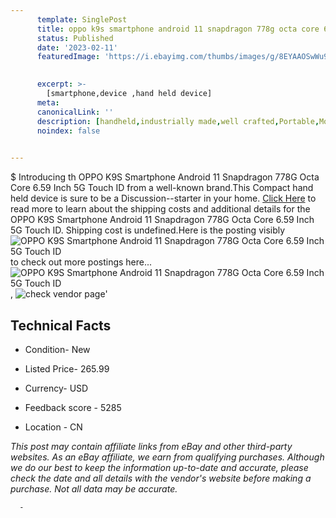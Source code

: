 ```yaml
---
      template: SinglePost
      title: oppo k9s smartphone android 11 snapdragon 778g octa core 6 59 inch 5g touch id
      status: Published
      date: '2023-02-11'
      featuredImage: 'https://i.ebayimg.com/thumbs/images/g/8EYAAOSwWu9hh9uk/s-l225.jpg'
       

      excerpt: >-
        [smartphone,device ,hand held device]
      meta:
      canonicalLink: ''
      description: [handheld,industrially made,well crafted,Portable,Mobile,Compact,Convenient,Lightweight,Maneuverable,Man-portable,Miniature,Carriable,Hand-held,Light,Holdable,Transportable,Mobile device,Pocket-sized,On-the-go,Wireless,Cordless,Compact size,Convenient size, smartphone,device ,hand held device]
      noindex: false
      

---
```

$
      Introducing th OPPO K9S Smartphone Android 11 Snapdragon 778G Octa Core 6.59 Inch 5G Touch ID from a well-known brand.This Compact hand held device is sure to be a Discussion--starter in your home. [Click Here](https://www.ebay.com/itm/165171534111?hash=item2674fd991f%3Ag%3A8EYAAOSwWu9hh9uk&mkevt=1&mkcid=1&mkrid=711-53200-19255-0&campid=%253CePNCampaignId%253E&customid=%253CreferenceId%253E&toolid=10049) to read more to learn about the shipping costs and additional details for the OPPO K9S Smartphone Android 11 Snapdragon 778G Octa Core 6.59 Inch 5G Touch ID. Shipping cost is undefined.Here is the posting visibly ![OPPO K9S Smartphone Android 11 Snapdragon 778G Octa Core 6.59 Inch 5G Touch ID](https://i.ebayimg.com/thumbs/images/g/8EYAAOSwWu9hh9uk/s-l225.jpg) to check out more postings here... ![OPPO K9S Smartphone Android 11 Snapdragon 778G Octa Core 6.59 Inch 5G Touch ID](https://i.ebayimg.com/images/g/8EYAAOSwWu9hh9uk/s-l960.jpg), ![check vendor page](https://origin-galleryplus.ebayimg.com/ws/web/165171534111_2_0_1/225x225.jpg,https://origin-galleryplus.ebayimg.com/ws/web/165171534111_3_0_1/225x225.jpg,https://origin-galleryplus.ebayimg.com/ws/web/165171534111_4_0_1/225x225.jpg,https://origin-galleryplus.ebayimg.com/ws/web/165171534111_5_0_1/225x225.jpg,https://origin-galleryplus.ebayimg.com/ws/web/165171534111_6_0_1/225x225.jpg,https://origin-galleryplus.ebayimg.com/ws/web/165171534111_7_0_1/225x225.jpg,https://origin-galleryplus.ebayimg.com/ws/web/165171534111_8_0_1/225x225.jpg)'

      

 ## Technical Facts 



     
      

 - Condition- New 


      

 - Listed Price- 265.99 


      

 - Currency- USD 


      

 - Feedback score - 5285 


      

 - Location - CN 


      
      

 *_This post may contain affiliate links from eBay and other third-party websites. As an eBay affiliate, we earn from qualifying purchases. Although we do our best to keep the information up-to-date and accurate, please check the date and all details with the vendor's website before making a purchase. Not all data may be accurate._*




      -
